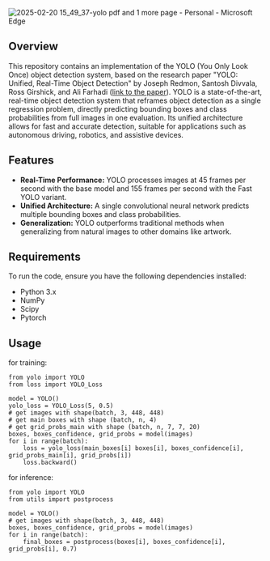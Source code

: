 
![2025-02-20 15_49_37-yolo pdf and 1 more page - Personal - Microsoft​ Edge](https://github.com/user-attachments/assets/2a451c01-4f92-48cf-a0c7-05212b05a7db)

## Overview
This repository contains an implementation of the YOLO (You Only Look Once) object detection system, based on the research paper "YOLO: Unified, Real-Time Object Detection" by Joseph Redmon, Santosh Divvala, Ross Girshick, and Ali Farhadi ([link to the paper](https://arxiv.org/abs/1506.026403)). YOLO is a state-of-the-art, real-time object detection system that reframes object detection as a single regression problem, directly predicting bounding boxes and class probabilities from full images in one evaluation. Its unified architecture allows for fast and accurate detection, suitable for applications such as autonomous driving, robotics, and assistive devices.

## Features
- **Real-Time Performance:** YOLO processes images at 45 frames per second with the base model and 155 frames per second with the Fast YOLO variant.
- **Unified Architecture:** A single convolutional neural network predicts multiple bounding boxes and class probabilities.
- **Generalization:** YOLO outperforms traditional methods when generalizing from natural images to other domains like artwork.

## Requirements
To run the code, ensure you have the following dependencies installed:
- Python 3.x
- NumPy
- Scipy
- Pytorch

## Usage
for training:
```
from yolo import YOLO
from loss import YOLO_Loss

model = YOLO()
yolo_loss = YOLO_Loss(5, 0.5)
# get images with shape(batch, 3, 448, 448)
# get main boxes with shape (batch, n, 4)
# get grid_probs_main with shape (batch, n, 7, 7, 20)
boxes, boxes_confidence, grid_probs = model(images)
for i in range(batch):
    loss = yolo_loss(main_boxes[i] boxes[i], boxes_confidence[i], grid_probs_main[i], grid_probs[i])
    loss.backward()
```
for inference:
```
from yolo import YOLO
from utils import postprocess

model = YOLO()
# get images with shape(batch, 3, 448, 448)
boxes, boxes_confidence, grid_probs = model(images)
for i in range(batch):
    final_boxes = postprocess(boxes[i], boxes_confidence[i], grid_probs[i], 0.7)
```

  
